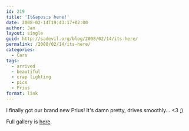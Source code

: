 ```yaml
---
id: 219
title: 'It&apos;s here!'
date: 2008-02-14T19:43:17+02:00
author: Jan
layout: single
guid: http://sadevil.org/blog/2008/02/14/its-here/
permalink: /2008/02/14/its-here/
categories:
  - Cars
tags:
  - arrived
  - beautiful
  - crap lighting
  - pics
  - Prius
format: link
---
```

I finally got our brand new Prius! It's damn pretty, drives smoothly... <3 ;)

Full gallery is [here](http://sadevil.org/piwigo/index.php/category/75-cars).
